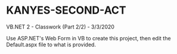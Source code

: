 # KANYES-SECOND-ACT
VB.NET 2 - Classwork (Part 2/2) - 3/3/2020

Use ASP.NET's Web Form in VB to create this project, then edit the Default.aspx file to what is provided.

